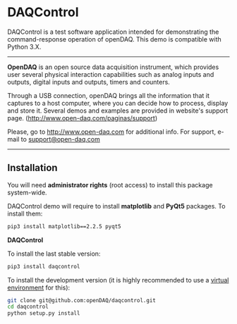 # DAQControl

DAQControl is a test software application intended for demonstrating the command-response operation of openDAQ.
This demo is compatible with Python 3.X.
* * *
**OpenDAQ** is an open source data acquisition instrument, which provides user
several physical interaction capabilities such as analog inputs and outputs,
digital inputs and outputs, timers and counters.

Through a USB connection, openDAQ brings all the information that it captures
to a host computer, where you can decide how to process, display and store it.
Several demos and examples are provided in website's support page.
(http://www.open-daq.com/paginas/support)

Please, go to http://www.open-daq.com for additional info.
For support, e-mail to support@open-daq.com
* * *
## Installation

You will need **administrator rights** (root access) to install this package
system-wide.

DAQControl demo will require to install **matplotlib** and **PyQt5** packages. To install them:

```sh
pip3 install matplotlib==2.2.5 pyqt5
```

**DAQControl**

To install the last stable version:


```sh
pip3 install daqcontrol
```

To install the development version (it is highly recommended to use a
[virtual environment](https://virtualenv.pypa.io/en/stable/) for this):

```sh
git clone git@github.com:openDAQ/daqcontrol.git
cd daqcontrol
python setup.py install
```
